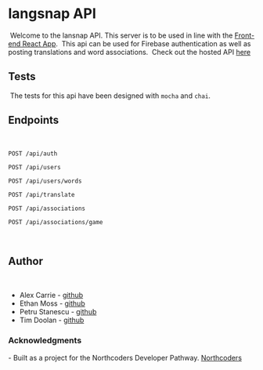 # langsnap API
​
Welcome to the lansnap API. This server is to be used in line with the [Front-end React App](https://github.com/petruS92/Langsnap-FE).
​
This api can be used for Firebase authentication as well as posting translations and word associations.
​
Check out the hosted API [here](https://langsnap-be.herokuapp.com/api)
​
## Tests
​
The tests for this api have been designed with `mocha` and `chai`.
​​
## Endpoints
​
```http
POST /api/auth
​
POST /api/users
​
POST /api/users/words
​
POST /api/translate
​
POST /api/associations
​
POST /api/associations/game
```
​
## Author
​
- Alex Carrie - [github](https://github.com/acarriedev/)
- Ethan Moss - [github](https://github.com/ethanm2001/)
- Petru Stanescu - [github](https://github.com/petrus92/)
- Tim Doolan - [github](https://github.com/tim0git/)
​​
### Acknowledgments

​- Built as a project for the Northcoders Developer Pathway. [Northcoders](https://northcoders.com/)